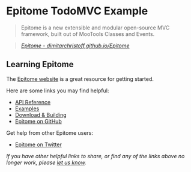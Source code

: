 # Epitome TodoMVC Example

> Epitome is a new extensible and modular open-source MVC framework, built out of MooTools Classes and Events.

> _[Epitome - dimitarchristoff.github.io/Epitome](http://dimitarchristoff.github.io/Epitome)_


## Learning Epitome

The [Epitome website](http://dimitarchristoff.github.io/Epitome) is a great resource for getting started.

Here are some links you may find helpful:

* [API Reference](http://dimitarchristoff.github.io/Epitome)
* [Examples](http://dimitarchristoff.github.io/Epitome/#examples)
* [Download & Building](http://dimitarchristoff.github.io/Epitome/#download-building)
* [Epitome on GitHub](https://github.com/DimitarChristoff/Epitome)

Get help from other Epitome users:

* [Epitome on Twitter](http://twitter.com/D_mitar)

_If you have other helpful links to share, or find any of the links above no longer work, please [let us know](https://github.com/tastejs/todomvc/issues)._
